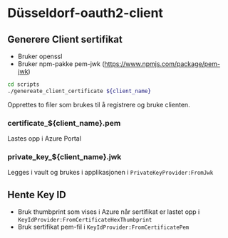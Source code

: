 # Düsseldorf-oauth2-client

## Generere Client sertifikat
* Bruker openssl
* Bruker npm-pakke pem-jwk (https://www.npmjs.com/package/pem-jwk)

```bash
cd scripts
./genereate_client_certificate ${client_name}
```

Opprettes to filer som brukes til å registrere og bruke clienten.

### certificate_${client_name}.pem
Lastes opp i Azure Portal

### private_key_${client_name}.jwk
Legges i vault og brukes i applikasjonen i `PrivateKeyProvider:FromJwk`

## Hente Key ID
* Bruk thumbprint som vises i Azure når sertifikat er lastet opp i `KeyIdProvider:FromCertificateHexThumbprint`
* Bruk sertifikat pem-fil i `KeyIdProvider:FromCertificatePem`
